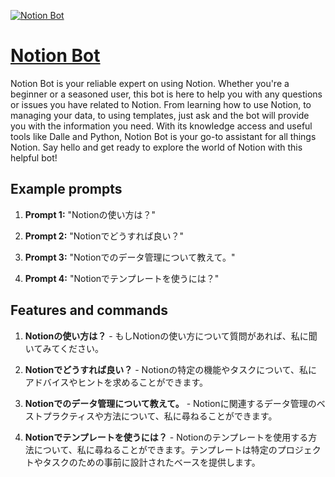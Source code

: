[![Notion Bot](https://files.oaiusercontent.com/file-xw30hjVOrDEPczAvKkSy5CvU?se=2123-10-16T20%3A52%3A53Z&sp=r&sv=2021-08-06&sr=b&rscc=max-age%3D31536000%2C%20immutable&rscd=attachment%3B%20filename%3Dc187c3a5-9c04-4616-ba66-69b0bb464459.png&sig=RGueRYHEPuoX4/m35nbRoGO85MCwHQZoBw0ohgElAMw%3D)](https://chat.openai.com/g/g-c504uNCWo-notion-bot)

# [Notion Bot](https://chat.openai.com/g/g-c504uNCWo-notion-bot)

Notion Bot is your reliable expert on using Notion. Whether you're a beginner or a seasoned user, this bot is here to help you with any questions or issues you have related to Notion. From learning how to use Notion, to managing your data, to using templates, just ask and the bot will provide you with the information you need. With its knowledge access and useful tools like Dalle and Python, Notion Bot is your go-to assistant for all things Notion. Say hello and get ready to explore the world of Notion with this helpful bot!

## Example prompts

1. **Prompt 1:** "Notionの使い方は？"

2. **Prompt 2:** "Notionでどうすれば良い？"

3. **Prompt 3:** "Notionでのデータ管理について教えて。"

4. **Prompt 4:** "Notionでテンプレートを使うには？"


## Features and commands

1. **Notionの使い方は？** - もしNotionの使い方について質問があれば、私に聞いてみてください。

2. **Notionでどうすれば良い？** - Notionの特定の機能やタスクについて、私にアドバイスやヒントを求めることができます。

3. **Notionでのデータ管理について教えて。** - Notionに関連するデータ管理のベストプラクティスや方法について、私に尋ねることができます。

4. **Notionでテンプレートを使うには？** - Notionのテンプレートを使用する方法について、私に尋ねることができます。テンプレートは特定のプロジェクトやタスクのための事前に設計されたベースを提供します。